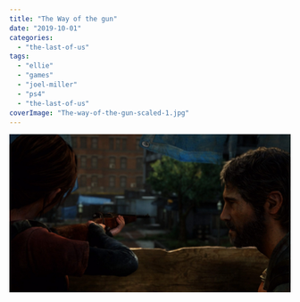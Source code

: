 ```yaml
---
title: "The Way of the gun"
date: "2019-10-01"
categories: 
  - "the-last-of-us"
tags: 
  - "ellie"
  - "games"
  - "joel-miller"
  - "ps4"
  - "the-last-of-us"
coverImage: "The-way-of-the-gun-scaled-1.jpg"
---
```


[![](images/The-way-of-the-gun-scaled-1.jpg)](https://davidpeach.co.uk/wp-content/uploads/2023/01/The-way-of-the-gun-scaled-1.jpg)
